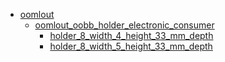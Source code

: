 * [oomlout](oomlout)
  * [oomlout_oobb_holder_electronic_consumer](oomlout/oomlout_oobb_holder_electronic_consumer)
    * [holder_8_width_4_height_33_mm_depth](oomlout/oomlout_oobb_holder_electronic_consumer/holder_8_width_4_height_33_mm_depth)
    * [holder_8_width_5_height_33_mm_depth](oomlout/oomlout_oobb_holder_electronic_consumer/holder_8_width_5_height_33_mm_depth)

